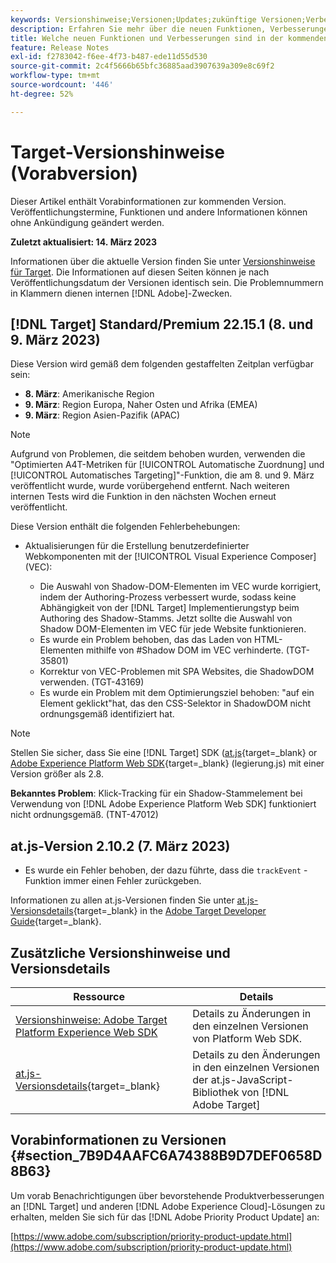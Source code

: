 ```yaml
---
keywords: Versionshinweise;Versionen;Updates;zukünftige Versionen;Verbesserungen;neue Funktionen;Fehlerbehebungen;Updates;Vorabversion
description: Erfahren Sie mehr über die neuen Funktionen, Verbesserungen und Fehlerbehebungen in der kommenden Version von Adobe Target sowie in den zugehörigen SDKs, APIs und JavaScript-Bibliotheken.
title: Welche neuen Funktionen und Verbesserungen sind in der kommenden  [!DNL Target] -Version enthalten?
feature: Release Notes
exl-id: f2783042-f6ee-4f73-b487-ede11d55d530
source-git-commit: 2c4f5666b65bfc36885aad3907639a309e8c69f2
workflow-type: tm+mt
source-wordcount: '446'
ht-degree: 52%

---
```


# Target-Versionshinweise (Vorabversion)

Dieser Artikel enthält Vorabinformationen zur kommenden Version. Veröffentlichungstermine, Funktionen und andere Informationen können ohne Ankündigung geändert werden.

**Zuletzt aktualisiert: 14. März 2023**

Informationen über die aktuelle Version finden Sie unter [Versionshinweise für Target](release-notes.md). Die Informationen auf diesen Seiten können je nach Veröffentlichungsdatum der Versionen identisch sein. Die Problemnummern in Klammern dienen internen [!DNL Adobe]-Zwecken.

## [!DNL Target] Standard/Premium 22.15.1 (8. und 9. März 2023)

Diese Version wird gemäß dem folgenden gestaffelten Zeitplan verfügbar sein:

* **8. März**: Amerikanische Region
* **9. März**: Region Europa, Naher Osten und Afrika (EMEA)
* **9. März**: Region Asien-Pazifik (APAC)

>[!NOTE]
>
>Aufgrund von Problemen, die seitdem behoben wurden, verwenden die &quot;Optimierten A4T-Metriken für [!UICONTROL Automatische Zuordnung] und [!UICONTROL Automatisches Targeting]&quot;-Funktion, die am 8. und 9. März veröffentlicht wurde, wurde vorübergehend entfernt. Nach weiteren internen Tests wird die Funktion in den nächsten Wochen erneut veröffentlicht.

Diese Version enthält die folgenden Fehlerbehebungen:

* Aktualisierungen für die Erstellung benutzerdefinierter Webkomponenten mit der [!UICONTROL Visual Experience Composer] (VEC):

   * Die Auswahl von Shadow-DOM-Elementen im VEC wurde korrigiert, indem der Authoring-Prozess verbessert wurde, sodass keine Abhängigkeit von der [!DNL Target] Implementierungstyp beim Authoring des Shadow-Stamms. Jetzt sollte die Auswahl von Shadow DOM-Elementen im VEC für jede Website funktionieren.
   * Es wurde ein Problem behoben, das das Laden von HTML-Elementen mithilfe von #Shadow DOM im VEC verhinderte. (TGT-35801)
   * Korrektur von VEC-Problemen mit SPA Websites, die ShadowDOM verwenden. (TGT-43169)
   * Es wurde ein Problem mit dem Optimierungsziel behoben: &quot;auf ein Element geklickt&quot;hat, das den CSS-Selektor in ShadowDOM nicht ordnungsgemäß identifiziert hat.

>[!NOTE]
>
>Stellen Sie sicher, dass Sie eine [!DNL Target] SDK ([at.js](https://developer.adobe.com/target/implement/client-side/atjs/target-atjs-versions/){target=_blank} or [Adobe Experience Platform Web SDK](https://experienceleague.adobe.com/docs/experience-platform/edge/release-notes.html){target=_blank} (legierung.js) mit einer Version größer als 2.8.

**Bekanntes Problem**: Klick-Tracking für ein Shadow-Stammelement bei Verwendung von [!DNL Adobe Experience Platform Web SDK] funktioniert nicht ordnungsgemäß. (TNT-47012)

## at.js-Version 2.10.2 (7. März 2023)

* Es wurde ein Fehler behoben, der dazu führte, dass die `trackEvent` -Funktion immer einen Fehler zurückgeben.

Informationen zu allen at.js-Versionen finden Sie unter [at.js-Versionsdetails](https://developer.adobe.com/target/implement/client-side/atjs/target-atjs-versions/){target=_blank} in the [Adobe Target Developer Guide](https://developer.adobe.com/target/){target=_blank}.

## Zusätzliche Versionshinweise und Versionsdetails

| Ressource | Details |
|--- |--- |
| [Versionshinweise: Adobe Target Platform Experience Web SDK](https://experienceleague.adobe.com/docs/experience-platform/edge/release-notes.html?lang=de) | Details zu Änderungen in den einzelnen Versionen von Platform Web SDK. |
| [at.js-Versionsdetails](https://developer.adobe.com/target/implement/client-side/atjs/target-atjs-versions/){target=_blank} | Details zu den Änderungen in den einzelnen Versionen der at.js-JavaScript-Bibliothek von [!DNL Adobe Target] |


## Vorabinformationen zu Versionen {#section_7B9D4AAFC6A74388B9D7DEF0658D8B63}

Um vorab Benachrichtigungen über bevorstehende Produktverbesserungen an [!DNL Target] und anderen [!DNL Adobe Experience Cloud]-Lösungen zu erhalten, melden Sie sich für das [!DNL Adobe Priority Product Update] an:

[https://www.adobe.com/subscription/priority-product-update.html](https://www.adobe.com/subscription/priority-product-update.html)
